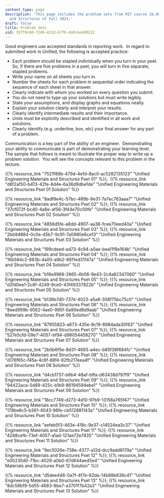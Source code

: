 ```yaml
---
content_type: page
description: 'This page includes the problem sets from MIT course 16.001 Unified Engineering:  Materials
  and Structures of Fall 2021.'
draft: false
title: Problem Sets
uid: 35ff0c60-72d6-422d-b7f6-da9ceea99222
---
```

Good engineers use accepted standards in reporting work.  In regard to submitted work in Unified, the following is accepted practice:

- Each problem should be stapled individually when you turn in your pset.  So, if there are five problems in a pset, you will turn in five separate, stapled problems. 
- Write your name on all sheets you turn in.
- Number the sheets for each problem in sequential order indicating the sequence of each sheet in that answer.
- Clearly indicate with whom you worked on every question you submit.
- You do not need to type up your solutions but must write legibly.
- State your assumptions, and display graphs and equations neatly.
- Explain your solution clearly and interpret your results.
- Clearly identify intermediate results and their importance.
- Units must be explicitly described and identified in all work and solutions.
- Clearly identify (e.g. underline, box, etc) your final answer for any part of a problem.

Communication is a key part of the ability of an engineer.  Demonstrating your ability to communicate is part of demonstrating your learning level. The sample that follows is meant to illustrate the proper way to write up a problem solution.  You will see the concepts relevant to this problem in the lecture.

{{% resource_link "7521f89b-479d-4e1d-8ac0-ac5282135123" "Unified Engineering Materials and Structures Pset 01" %}};  {{% resource_link "d6f2af50-b413-42fe-8d4e-6a36d9dbe1de" "Unified Engineering Materials and Structures Pset 01 Solution" %}}

{{% resource_link "8adf8e4c-57bc-489b-9e31-7a7ec763aaa7" "Unified Engineering Materials and Structures Pset 02" %}}; {{% resource_link "37cf072f-bcd0-4a8e-af56-3f44e70c00fe" "Unified Engineering Materials and Structures Pset 02 Solution" %}}

{{% resource_link "4856d5fe-a8dd-4907-aa38-fcee70eed40a" "Unified Engineering Materials and Structures Pset 03" %}}; {{% resource_link "2bb94884-0c0e-45b7-9c91-7a0980e6ce13" "Unified Engineering Materials and Structures Pset 03 Solution" %}}

{{% resource_link "199cdeed-ad73-4c94-a0ae-bea11f8e164b" "Unified Engineering Materials and Structures Pset 04" %}}; {{% resource_link "16b584c2-883b-4a00-a9b2-8811ed31147a" "Unified Engineering Materials and Structures Pset 04 Solution" %}}

{{% resource_link "b16e9969-2865-4b08-9e43-2c4a82347060" "Unified Engineering Materials and Structures Pset 05" %}}; {{% resource_link "d2fd0ee1-2c6f-4249-9ce0-43f49337822b" "Unified Engineering Materials and Structures Pset 05 Solution" %}}

{{% resource_link "b136b7d0-737d-4023-a5a8-308f75bc75c0" "Unified Engineering Materials and Structures Pset 06" %}}; {{% resource_link "8eed999b-9562-4ae0-995f-0a90ed8d9aab" "Unified Engineering Materials and Structures Pset 06 Solution" %}}

{{% resource_link "67955823-a673-435e-9c19-8984ada30f63" "Unified Engineering Materials and Structures Pset 07" %}}; {{% resource_link "527e5cfd-09e7-4057-bf94-d98054458270" "Unified Engineering Materials and Structures Pset 07 Solution" %}}

{{% resource_link "2b0b6f5e-8d31-4693-a4ec-b85f38f684fc" "Unified Engineering Materials and Structures Pset 08" %}}; {{% resource_link "d176f65c-f45a-4c6f-88f4-82fb217eea4f" "Unified Engineering Materials and Structures Pset 08 Solution" %}}

{{% resource_link "d4cb1737-b6b4-48af-bffa-d63438d797f9" "Unified Engineering Materials and Structures Pset 09" %}}; {{% resource_link "94422aca-5d89-425c-b1b9-86194594ebe1" "Unified Engineering Materials and Structures Pset 09 Solution" %}}

{{% resource_link "18cc7749-d273-4d10-97b9-13158a765f47" "Unified Engineering Materials and Structures Pset 10" %}}; {{% resource_link "178be6c5-b361-4043-96fe-cb512881143a" "Unified Engineering Materials and Structures Pset 10 Solution" %}}

{{% resource_link "eefeb5f3-463e-418c-9e37-c14524ea3c37" "Unified Engineering Materials and Structures Pset 11" %}}; {{% resource_link "4248cefb-73ef-4057-a1ad-121ae72e7435" "Unified Engineering Materials and Structures Pset 11 Solution" %}}

{{% resource_link "9ec5026e-738e-4377-a12d-dcc9add8179a" "Unified Engineering Materials and Structures Pset 12" %}}; {{% resource_link "e00235d0-71bc-4029-a0b0-67d644ae45e4" "Unified Engineering Materials and Structures Pset 12 Solution" %}}

{{% resource_link "d5dee448-0a7f-4f7e-82da-14b88b636c41" "Unified Engineering Materials and Structures Pset 13" %}}; {{% resource_link "8dc58bf9-5d55-4683-8be7-a3701f7b42a3" "Unified Engineering Materials and Structures Pset 13 Solution" %}}